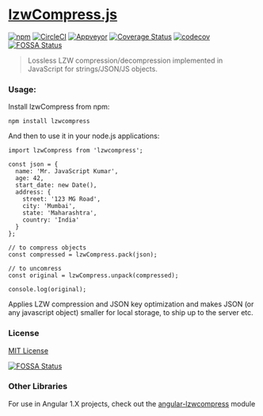 [lzwCompress.js](http://floydpink.github.io/lzwCompress.js/)
==============

[![npm](https://img.shields.io/npm/v/lzwcompress.svg)](https://www.npmjs.com/package/lzwcompress) [![CircleCI](https://img.shields.io/circleci/build/github/floydpink/lzwCompress.js/main)](https://app.circleci.com/pipelines/github/floydpink/lzwCompress.js?branch=main) [![Appveyor](https://ci.appveyor.com/api/projects/status/o9414h87kwob2equ/branch/main?svg=true)](https://ci.appveyor.com/project/floydpink/lzwcompress-js/branch/main) [![Coverage Status](https://coveralls.io/repos/github/floydpink/lzwCompress.js/badge.svg?branch=main)](https://coveralls.io/github/floydpink/lzwCompress.js?branch=main) [![codecov](https://codecov.io/gh/floydpink/lzwCompress.js/branch/main/graph/badge.svg)](https://codecov.io/gh/floydpink/lzwCompress.js) [![FOSSA Status](https://app.fossa.io/api/projects/git%2Bgithub.com%2Ffloydpink%2FlzwCompress.js.svg?type=shield)](https://app.fossa.io/projects/git%2Bgithub.com%2Ffloydpink%2FlzwCompress.js?ref=badge_shield)

> Lossless LZW compression/decompression implemented in JavaScript for strings/JSON/JS objects.

### Usage:

Install lzwCompress from npm:

```
npm install lzwcompress
```

And then to use it in your node.js applications:

```ecmascript 6
import lzwCompress from 'lzwcompress';

const json = {
  name: 'Mr. JavaScript Kumar',
  age: 42,
  start_date: new Date(),
  address: {
    street: '123 MG Road',
    city: 'Mumbai',
    state: 'Maharashtra',
    country: 'India'
  }
};

// to compress objects
const compressed = lzwCompress.pack(json);

// to uncomress
const original = lzwCompress.unpack(compressed);

console.log(original);
```

Applies LZW compression and JSON key optimization and makes JSON (or any javascript object) smaller for local storage, to ship up to the server etc.

### License

[MIT License](LICENSE)


[![FOSSA Status](https://app.fossa.io/api/projects/git%2Bgithub.com%2Ffloydpink%2FlzwCompress.js.svg?type=large)](https://app.fossa.io/projects/git%2Bgithub.com%2Ffloydpink%2FlzwCompress.js?ref=badge_large)

### Other Libraries

For use in Angular 1.X projects, check out the [angular-lzwcompress](https://github.com/aengus1/angular-lzwcompress) module
